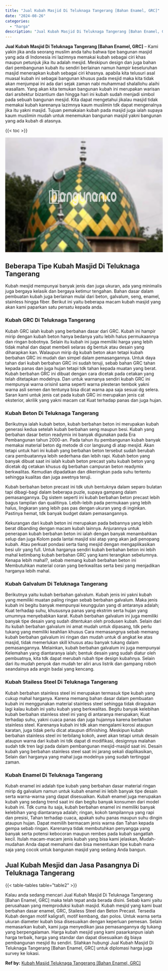 ```yaml
---
title: "Jual Kubah Masjid Di Teluknaga Tangerang [Bahan Enamel, GRC]"
date: "2024-08-26"
categories: 
  - "harga"
description: "Jual Kubah Masjid Di Teluknaga Tangerang [Bahan Enamel, GRC]. Kalau anda sedang mencari Jual Kubah Masjid Di Teluknaga Tangerang [Bahan Enamel, GRC] maka t..."
---
```


**Jual Kubah Masjid Di Teluknaga Tangerang \[Bahan Enamel, GRC\]** – Kami yakin jika anda seorang muslim anda tahu bahwa tipe bangunan masjid yang ada di Indonesia ini lazimnya memakai kubah sebagai ciri khas maupun petunjuk jika itu adalah mesjid. Meskipun design dan juga bahan dari pembangunan kubah itu sendiri berlainan namun hampir keseluruhan masjid menerapkan kubah sebagai ciri khasnya. apabila kita telusuri asal muasal kubah ini sebagai bangunan khusus pada mesjid maka kita tidak akan menjumpai ini ada dari sejak zaman nabi muhammad shalallohu alaihi wasallam. Yang akan kita temukan bangunan kubah ini merupakan warisan dari arsitektur bizantium dan hingga hari ini kubah sudah menjadi simbol pada sebuah bangunan mesjid. Kita dapat mengetahui jikalau masjid tidak memakai kubah karenanya lazimnya kaum muslimin tdk dapat mengenalnya jika itu yakni masjid. Tujuan pemakaian kubah pada masjid juga ialah supaya kaum muslimin mudah untuk menemukan bangunan masjid yakni bangunan yang ada kubah di atasnya.

{{< toc >}}

![Jual Kubah Masjid Di Teluknaga Tangerang [Bahan Enamel, GRC]](/images/jual-kubah-masjid-11.png)

## Beberapa Tipe Kubah Masjid Di Teluknaga Tangerang

Kubah mesjid mempunyai banyak jenis dan juga ukuran, ada yang minimalis juga bergaya kelasik dan bergaya ketimur tengahan. Bahan dasar dalam pembuatan kubah juga berlainan mulai dari beton, galvalum, seng, enamel, stainless hingga fiber. Berikut ini yaitu beberapa macam kubah masjid yang akan kami paparkan satu persatu kepada anda.

### Kubah GRC Di Teluknaga Tangerang

Kubah GRC ialah kubah yang berbahan dasar dari GRC. Kubah ini hampir mirip dengan kubah beton hanya bedanya yaitu lebih halus permukaannya dan ringan bobotnya. Selain itu kubah ini juga memiliki harga yang lebih tidak mahal dan dapat membeli selaras dg bentuk atau desain yang diharapkan kan. Walaupun mirip dg kubah beton akan tetapi kubah berbahan GRC ini mudah dan simpel dalam pemasangannya. Untuk daya tahan dari kubah berbahan GRC ini sudah teruji, sebab bahan GRC tahan kepada panas dan juga hujan tetapi tdk tahan kepada muatan yang berat. Kubah berbahan GRC ini dibuat dengan cara dicetak pada cetakan yang telah ditetapkan modelnya. Dan untuk warnanya sendiri kubah GRC ini mempunyai warna orisinil sama seperti warna plesteran tembok yakni warna asli semen dan tentunya bisa dicat warna apa saja sesuai dg selera. Saran kami untuk jenis cat pada kubah GRC ini merupakan jenis cat eksterior, akrilik yang yakni macam cat Kuat terhadap panas dan juga hujan.

### Kubah Beton Di Teluknaga Tangerang

Berikutnya ialah kubah beton, kubah berbahan beton ini merupakan kubah generasi kedua setelah kubah berbahan seng maupun besi. Kubah yang berbahan dasar beton readymix ini banyak digunakan pada Era Pembangunan tahun 2000-an. Pada tahun itu pembangunan kubah banyak memakai material beton dg metode di cor langsung di atap mesjid. Akan tetapi untuk hari ini kubah yang berbahan beton tersebut sudah berubah cara pembuatannya lebih sederhana dan lebih rapi. Kubah beton yang banyak dibuat saat ini ialah kubah beton precast yaitu kubah beton yang dicetak dg cetakan khusus dg berbahan campuran beton readymix berkwalitas. Kemudian dipadatkan dan dikeringkan pada suhu tertentu sehingga kualitas dan juga awetnya teruji.

Kubah berbahan beton precast ini tdk utuh bentuknya dalam separo bulatan tapi dibagi-bagi dalam beberapa puzle, supaya gampang dalam pemasangannya. Dg sistem seperti ini kubah berbahan beton precast lebih bagus tampilan dan qualitinya. Lebih-lebih pada permukaan yang lebih halus, lingkaran yang lebih pas pas dengan ukuran yang di inginkan. Pastinya hemat, tdk banyak budget dalam pemasangannya.

Kekurangan dari kubah beton ini merupakan pada bebannya yang lebih berat dibanding dengan macam kubah lainnya. Anjurannya untuk penerapan kubah berbahan beton ini ialah dengan banyak menambahkan selup dan juga Kolom pada lantai masjid sisi atap yang akan jadi penopang kubah. Atau perkuat pondasi serta tiang mesjid dengan mengaplikasikan besi ulir yang full. Untuk harganya sendiri kubah berbahan beton ini lebih mahal ketimbang kubah berbahan GRC yang kami terangkan sebelumnya. Kenapa lebih mahal?, sebab memang kubah berbahan beton ini Membutuhkan material coran yang berkwalitas serta besi yang menjadikan harganya lebih mahal.

### Kubah Galvalum Di Teluknaga Tangerang

Berikutnya yaitu kubah berbahan galvalum. Kubah jenis ini yakni kubah yang memiliki muatan paling ringan sebab berbahan galvalum. Maka jenis kubah ini begitu banyak mempunyai keunggulan yang di antaranya adalah; Kuat terhadap suhu, khususnya panas yang ekstrim serta hujan yang umumnya menyebabkan karat. Kubah berbahan galvalum ini juga memiliki banyak tipe desain yang sudah ditentukan oleh produsen kubah. Selain dari itu kubah berbahan galvalum ini amat mudah untuk dipasang, tdk perlu tukang yang memiliki keahlian khusus Cara memasangnya sebab memang kubah berbahan galvalum ini ringan dan mudah untuk di angkat ke atas masjid, tidak memerlukan skill khusus atau banyak tukang dalam pemasangannya. Melainkan, kubah berbahan galvalum ini juga mempunyai Kelemahan yang diantaranya ialah; bentuk desain yang sudah diatur oleh pembuatnya, kita tdk dapat merubah rubah tipe design kubahnya. Selain dari itu mudah penyok dan mudah ter aliri arus listrik dan gampang roboh seandainya ada angin badai yang kencang.

### Kubah Stailess Steel Di Teluknaga Tangerang

Kubah berbahan stainless steel ini merupakan termasuk tipe kubah yang cukup mahal harganya. Karena memang bahan dasar dalam pembuatan kubah ini menggunakan material stainless steel sehingga tidak diragukan lagi kalau kubah ini yaitu kubah yang berkwalitas. Begitu banyak kelebihan kubah berbahan stainless steel ini yang di antaranya merupakan; Kuat terhadap suhu, yakni cuaca panas dan juga hujannya karena berbahan stainless steel. Karenanya kubah ini tdk akan mengalami korosi ataupun karatan, juga tidak perlu dicat ataupun difinishing. Meskipun kubah berbahan stainless steel ini terbilang kokoh, awet akan tetapi untuk desain ataupun warna dari kubah ini tdk dapat di modifikasi, designnya malahan sudah tdk tren lagi pada dalam pembangunan mesjid-masjid saat ini. Desain kubah yang berbahan stainless steel saat ini jarang sekali diaplikasikan, Selain dari harganya yang mahal juga modelnya yang sudah tertinggal zaman.

### Kubah Enamel Di Teluknaga Tangerang

Kubah enamel ini adalah tipe kubah yang berbahan dasar material ringan mirip dg galvalum namun untuk kubah enamel ini lebih banyak tipe desain serta warna-warna yang dapat disesuaikan. Kubah enamel juga merupakan kubah yang sedang trend saat ini dan begitu banyak konsumen dari model kubah ini. Tdk cuma itu saja, kubah berbahan enamel ini memiliki banyak kelebihan yang diantaranya adalah; ringan, kokoh tampilannya yang rapi dan presisi, Tahan terhadap cuaca, apakah suhu panas maupun suhu dingin ataupun hujan. Dapat memilih bermacam jenis warna dan Tahan kepada gempa sebab ringan. Karenanya tidak membutuhkan penyangga yang banyak serta potensi kebocoran maupun rembes pada kubah sangatlah kecil. Itulah macam-macam jenis kubah yang bisa kami jelaskan, Mudah-mudahan Anda dapat memahami dan bisa menentukan tipe kubah mana saja yang cocok untuk bangunan masjid yang sedang Anda bangun.

## Jual Kubah Mesjid dan Jasa Pasangnya Di Teluknaga Tangerang

{{< table-tables table="table2" >}}

Kalau anda sedang mencari Jual Kubah Masjid Di Teluknaga Tangerang \[Bahan Enamel, GRC\] maka telah tepat anda berada disini. Sebab kami yaitu perusahaan yang memproduksi kubah masjid. Kubah mesjid yang kami buat berbahan dasar enamel, GRC, Stailess Steel dan Beton Precast. Tersedia Kubah dengan motif kaligrafi, motif kembang, dan polos. Untuk warna serta ukuran diameter kubah bisa disesuaikan dengan keperluan pemesan. Selain memasarkan kubah, kami juga menyedikan jasa pemasangannya dg tukang yang berpengalaman. Harga kubah mesjid yang kami pasarkanpun ialah harga terbaik, harga yang standar dan dapat disesuaikan dg biaya pembangunan mesjid itu sendiri. Silahkan hubungi Jual Kubah Masjid Di Teluknaga Tangerang \[Bahan Enamel, GRC\] untuk diplomasi harga juga survey ke lokasi.

**Ref by:** [Kubah Masjid Teluknaga Tangerang [Bahan Enamel, GRC]](https://id.wikipedia.org/wiki/Kubah)
